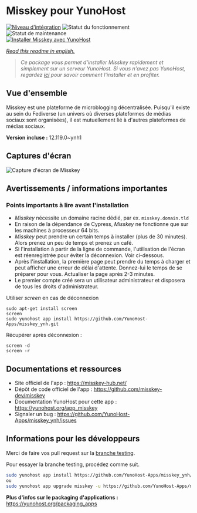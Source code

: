 <!--
N.B.: This README was automatically generated by https://github.com/YunoHost/apps/tree/master/tools/README-generator
It shall NOT be edited by hand.
-->

# Misskey pour YunoHost

[![Niveau d'intégration](https://dash.yunohost.org/integration/misskey.svg)](https://dash.yunohost.org/appci/app/misskey) ![Statut du fonctionnement](https://ci-apps.yunohost.org/ci/badges/misskey.status.svg) ![Statut de maintenance](https://ci-apps.yunohost.org/ci/badges/misskey.maintain.svg)  
[![Installer Misskey avec YunoHost](https://install-app.yunohost.org/install-with-yunohost.svg)](https://install-app.yunohost.org/?app=misskey)

*[Read this readme in english.](./README.md)*

> *Ce package vous permet d'installer Misskey rapidement et simplement sur un serveur YunoHost.
Si vous n'avez pas YunoHost, regardez [ici](https://yunohost.org/#/install) pour savoir comment l'installer et en profiter.*

## Vue d'ensemble

Misskey est une plateforme de microblogging décentralisée. Puisqu'il existe au sein du Fediverse (un univers où diverses plateformes de médias sociaux sont organisées), il est mutuellement lié à d'autres plateformes de médias sociaux.

**Version incluse :** 12.119.0~ynh1

## Captures d'écran

![Capture d'écran de Misskey](./doc/screenshots/screenshot-desktop.png)

## Avertissements / informations importantes

### Points importants à lire avant l'installation

- *Misskey* nécessite un domaine racine dédié, par ex. `misskey.domain.tld`
- En raison de la dépendance de Cypress, *Misskey* ne fonctionne que sur les machines à processeur 64 bits.
- *Misskey* peut prendre un certain temps à installer (plus de 30 minutes). Alors prenez un peu de temps et prenez un café.
- Si l'installation à partir de la ligne de commande, l'utilisation de l'écran est réenregistrée pour éviter la déconnexion. Voir ci-dessous.
- Après l'installation, la première page peut prendre du temps à charger et peut afficher une erreur de délai d'attente. Donnez-lui le temps de se préparer pour vous. Actualiser la page après 2-3 minutes.
- Le premier compte créé sera un utilisateur administrateur et disposera de tous les droits d'administrateur.

Utiliser *screen* en cas de déconnexion

``` 
sudo apt-get install screen
screen
sudo yunohost app install https://github.com/YunoHost-Apps/misskey_ynh.git
```
Récupérer après déconnexion :
```
screen -d
screen -r
```

## Documentations et ressources

* Site officiel de l'app : <https://misskey-hub.net/>
* Dépôt de code officiel de l'app : <https://github.com/misskey-dev/misskey>
* Documentation YunoHost pour cette app : <https://yunohost.org/app_misskey>
* Signaler un bug : <https://github.com/YunoHost-Apps/misskey_ynh/issues>

## Informations pour les développeurs

Merci de faire vos pull request sur la [branche testing](https://github.com/YunoHost-Apps/misskey_ynh/tree/testing).

Pour essayer la branche testing, procédez comme suit.

``` bash
sudo yunohost app install https://github.com/YunoHost-Apps/misskey_ynh/tree/testing --debug
ou
sudo yunohost app upgrade misskey -u https://github.com/YunoHost-Apps/misskey_ynh/tree/testing --debug
```

**Plus d'infos sur le packaging d'applications :** <https://yunohost.org/packaging_apps>
